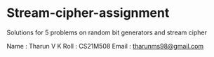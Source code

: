 # Stream-cipher-assignment
Solutions for 5 problems on random bit generators and stream cipher


Name : Tharun V K
Roll : CS21M508
Email : tharunms98@gmail.com
